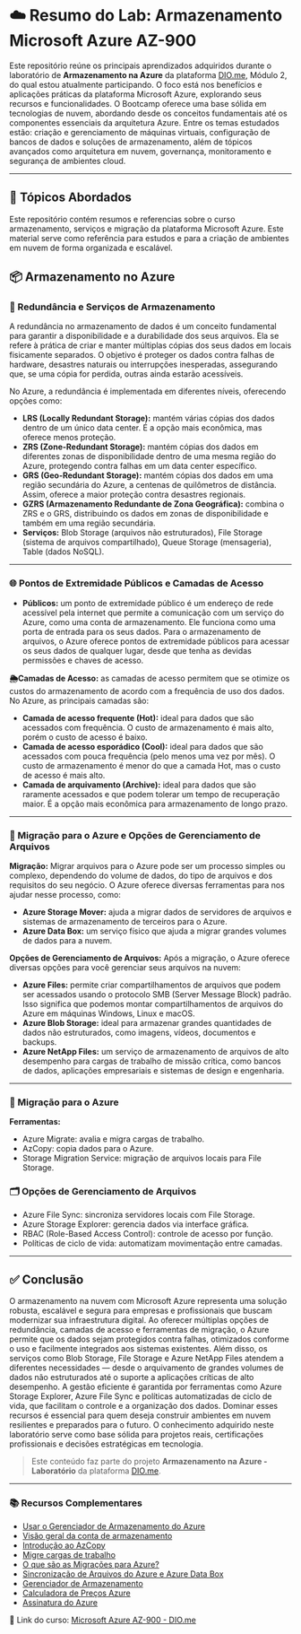 # ☁️ Resumo do Lab: Armazenamento Microsoft Azure AZ-900
Este repositório reúne os principais aprendizados adquiridos durante o laboratório de **Armazenamento na Azure** da plataforma [DIO.me](https://web.dio.me), Módulo 2, do qual estou atualmente participando. O foco está nos benefícios e aplicações práticas da plataforma Microsoft Azure, explorando seus recursos e funcionalidades. O Bootcamp oferece uma base sólida em tecnologias de nuvem, abordando desde os conceitos fundamentais até os componentes essenciais da arquitetura Azure.
Entre os temas estudados estão: criação e gerenciamento de máquinas virtuais, configuração de bancos de dados e soluções de armazenamento, além de tópicos avançados como arquitetura em nuvem, governança, monitoramento e segurança de ambientes cloud.

---

## 📘 Tópicos Abordados
Este repositório contém resumos e referencias sobre o curso armazenamento, serviços e migração da plataforma Microsoft Azure. 
Este material serve como referência para estudos e para a criação de ambientes em nuvem de forma organizada e escalável.

## 📦 Armazenamento no Azure

### 🔁 Redundância e Serviços de Armazenamento

A redundância no armazenamento de dados é um conceito fundamental para garantir a disponibilidade e a durabilidade dos seus arquivos. Ela se refere à prática de criar e manter múltiplas cópias dos seus dados em locais fisicamente separados. O objetivo é proteger os dados contra falhas de hardware, desastres naturais ou interrupções inesperadas, assegurando que, se uma cópia for perdida, outras ainda estarão acessíveis.

No Azure, a redundância é implementada em diferentes níveis, oferecendo opções como:

- **LRS (Locally Redundant Storage):** mantém várias cópias dos dados dentro de um único data center. É a opção mais econômica, mas oferece menos proteção.
- **ZRS (Zone-Redundant Storage):** mantém cópias dos dados em diferentes zonas de disponibilidade dentro de uma mesma região do Azure, protegendo contra falhas em um data center específico.
- **GRS (Geo-Redundant Storage):** mantém cópias dos dados em uma região secundária do Azure, a centenas de quilômetros de distância. Assim, oferece a maior proteção contra desastres regionais.
- **GZRS (Armazenamento Redundante de Zona Geográfica):** combina o ZRS e o GRS, distribuindo os dados em zonas de disponibilidade e também em uma região secundária.
- **Serviços:** Blob Storage (arquivos não estruturados), File Storage (sistema de arquivos compartilhado), Queue Storage (mensageria), Table (dados NoSQL).

---

### 🌐 Pontos de Extremidade Públicos e Camadas de Acesso

- **Públicos:** um ponto de extremidade público é um endereço de rede acessível pela internet que permite a comunicação com um serviço do Azure, como uma conta de armazenamento. Ele funciona como uma porta de entrada para os seus dados. Para o armazenamento de arquivos, o Azure oferece pontos de extremidade públicos para acessar os seus dados de qualquer lugar, desde que tenha as devidas permissões e chaves de acesso.

**🌦️Camadas de Acesso:** as camadas de acesso permitem que se otimize os custos do armazenamento de acordo com a frequência de uso dos dados. No Azure, as principais camadas são:

- **Camada de acesso frequente (Hot):** ideal para dados que são acessados com frequência. O custo de armazenamento é mais alto, porém o custo de acesso é baixo.
- **Camada de acesso esporádico (Cool):** ideal para dados que são acessados com pouca frequência (pelo menos uma vez por mês). O custo de armazenamento é menor do que a camada Hot, mas o custo de acesso é mais alto.
- **Camada de arquivamento (Archive):** ideal para dados que são raramente acessados e que podem tolerar um tempo de recuperação maior. É a opção mais econômica para armazenamento de longo prazo.

---

### 🔖 Migração para o Azure e Opções de Gerenciamento de Arquivos

**Migração:** Migrar arquivos para o Azure pode ser um processo simples ou complexo, dependendo do volume de dados, do tipo de arquivos e dos requisitos do seu negócio. O Azure oferece diversas ferramentas para nos ajudar nesse processo, como:

- **Azure Storage Mover:** ajuda a migrar dados de servidores de arquivos e sistemas de armazenamento de terceiros para o Azure.
- **Azure Data Box:** um serviço físico que ajuda a migrar grandes volumes de dados para a nuvem.

**Opções de Gerenciamento de Arquivos:** Após a migração, o Azure oferece diversas opções para você gerenciar seus arquivos na nuvem:

- **Azure Files:** permite criar compartilhamentos de arquivos que podem ser acessados usando o protocolo SMB (Server Message Block) padrão. Isso significa que podemos montar compartilhamentos de arquivos do Azure em máquinas Windows, Linux e macOS.
- **Azure Blob Storage:** ideal para armazenar grandes quantidades de dados não estruturados, como imagens, vídeos, documentos e backups.
- **Azure NetApp Files:** um serviço de armazenamento de arquivos de alto desempenho para cargas de trabalho de missão crítica, como bancos de dados, aplicações empresariais e sistemas de design e engenharia.

---

### 🚀 Migração para o Azure

**Ferramentas:**

- Azure Migrate: avalia e migra cargas de trabalho.
- AzCopy: copia dados para o Azure.
- Storage Migration Service: migração de arquivos locais para File Storage.

### 🗂️ Opções de Gerenciamento de Arquivos

- Azure File Sync: sincroniza servidores locais com File Storage.
- Azure Storage Explorer: gerencia dados via interface gráfica.
- RBAC (Role-Based Access Control): controle de acesso por função.
- Políticas de ciclo de vida: automatizam movimentação entre camadas.

---
## ✅ Conclusão

O armazenamento na nuvem com Microsoft Azure representa uma solução robusta, escalável e segura para empresas e profissionais que buscam modernizar sua infraestrutura digital.
Ao oferecer múltiplas opções de redundância, camadas de acesso e ferramentas de migração, o Azure permite que os dados sejam protegidos contra falhas, otimizados conforme o uso e facilmente integrados aos sistemas existentes.
Além disso, os serviços como Blob Storage, File Storage e Azure NetApp Files atendem a diferentes necessidades — desde o arquivamento de grandes volumes de dados não estruturados até o suporte a aplicações críticas de alto desempenho. 
A gestão eficiente é garantida por ferramentas como Azure Storage Explorer, Azure File Sync e políticas automatizadas de ciclo de vida, que facilitam o controle e a organização dos dados.
Dominar esses recursos é essencial para quem deseja construir ambientes em nuvem resilientes e preparados para o futuro. O conhecimento adquirido neste laboratório serve como base sólida para projetos reais, certificações profissionais e decisões estratégicas em tecnologia.

> Este conteúdo faz parte do projeto **Armazenamento na Azure - Laboratório** da plataforma [DIO.me](https://web.dio.me).

---
 
### 📚 Recursos Complementares
- [Usar o Gerenciador de Armazenamento do Azure](https://learn.microsoft.com/pt-br/azure/storage/blobs/quickstart-storage-explorer)
- [Visão geral da conta de armazenamento](https://learn.microsoft.com/pt-br/azure/storage/common/storage-account-overview?toc=%2Fazure%2Fstorage%2Fblobs%2Ftoc.json&bc=%2Fazure%2Fstorage%2Fblobs%2Fbreadcrumb%2Ftoc.json)
- [Introdução ao AzCopy](https://learn.microsoft.com/pt-br/azure/storage/common/storage-use-azcopy-v10?toc=%2Fazure%2Fstorage%2Ffiles%2Ftoc.json&tabs=dnf)
- [Migre cargas de trabalho](https://azure.microsoft.com/pt-br/pricing/purchase-options/azure-account?icid=azure-migrate#tabs-pill-bar-ocea03_tab4)
- [O que são as Migrações para Azure?](https://learn.microsoft.com/pt-br/azure/migrate/migrate-services-overview?view=migrate-classic)
- [Sincronização de Arquivos do Azure e Azure Data Box](https://learn.microsoft.com/pt-br/azure/storage/files/storage-files-migration-server-hybrid-databox)
- [Gerenciador de Armazenamento](https://azure.microsoft.com/pt-br/products/storage/storage-explorer/?msockid=0a879c916bf366861df88afa6a98670a)
- [Calculadora de Preços Azure](https://azure.microsoft.com/pt-br/pricing/calculator/?ef_id=_k_EAIaIQobChMI14z7o_fWjwMVc0FIAB3PYQApEAAYASACEgLE-fD_BwE_k_&OCID=AIDcmmzmnb0182_SEM__k_EAIaIQobChMI14z7o_fWjwMVc0FIAB3PYQApEAAYASACEgLE-fD_BwE_k_&gad_source=1&gad_campaignid=1635078708&gbraid=0AAAAADcJh_s0nlhmSLvv4COb6oAkGNm0s&gclid=EAIaIQobChMI14z7o_fWjwMVc0FIAB3PYQApEAAYASACEgLE-fD_BwE)
- [Assinatura do Azure](https://learn.microsoft.com/pt-br/azure/azure-resource-manager/management/azure-subscription-service-limits)
  
📎 Link do curso: [Microsoft Azure AZ-900 - DIO.me](https://web.dio.me/lab/computacao-da-nuvem-laboratorio/learning/6d6083cf-0291-428d-a5f2-c93166e6874d)
